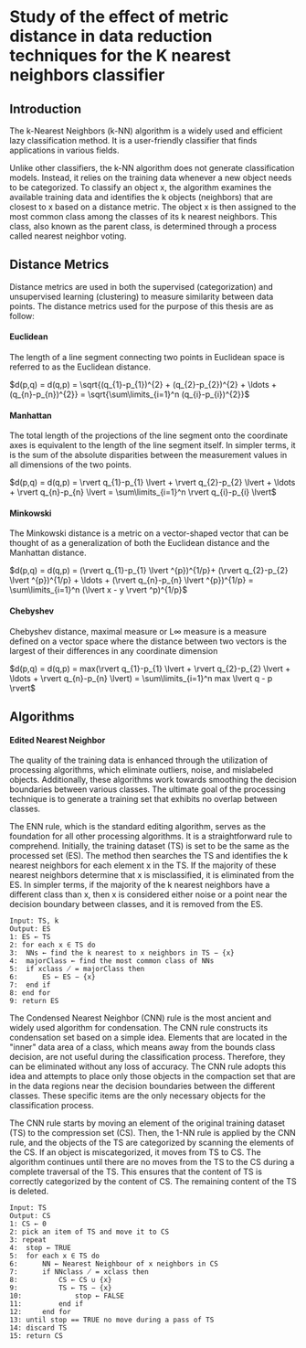 # Study of the effect of metric distance in data reduction techniques for the K nearest neighbors classifier

## Introduction

The k-Nearest Neighbors (k-NN) algorithm is a widely used and efficient lazy classification method. It is a user-friendly classifier that finds applications in various fields.

Unlike other classifiers, the k-NN algorithm does not generate classification models. Instead, it relies on the training data whenever a new object needs to be categorized. To classify an object x, the algorithm examines the available training data and identifies the k objects (neighbors) that are closest to x based on a distance metric. The object x is then assigned to the most common class among the classes of its k nearest neighbors. This class, also known as the parent class, is determined through a process called nearest neighbor voting.

## Distance Metrics

Distance metrics are used in both the supervised (categorization) and unsupervised learning (clustering) to measure similarity between data points. The distance metrics used for the purpose of this thesis are as follow:

#### Euclidean

The length of a line segment connecting two points in Euclidean space is referred to as the Euclidean distance.

$d(p,q) = d(q,p) = \sqrt{(q_{1}-p_{1})^{2} + (q_{2}-p_{2})^{2} + \ldots + (q_{n}-p_{n})^{2}} = \sqrt{\sum\limits_{i=1}^n (q_{i}-p_{i})^{2}}$

#### Manhattan

The total length of the projections of the line segment onto the coordinate axes is equivalent to the length of the line segment itself. In simpler terms, it is the sum of the absolute disparities between the measurement values in all dimensions of the two points.

$d(p,q) = d(q,p) = \rvert q_{1}-p_{1} \lvert + \rvert q_{2}-p_{2} \lvert + \ldots + \rvert q_{n}-p_{n} \lvert = \sum\limits_{i=1}^n \rvert q_{i}-p_{i} \lvert$

#### Minkowski

The Minkowski distance is a metric on a vector-shaped vector that can be thought of as a generalization of both the Euclidean distance and the Manhattan distance.

$d(p,q) = d(q,p) = (\rvert q_{1}-p_{1} \lvert ^{p})^{1/p}+ (\rvert q_{2}-p_{2} \lvert ^{p})^{1/p} + \ldots + (\rvert q_{n}-p_{n} \lvert ^{p})^{1/p} = \sum\limits_{i=1}^n (\lvert x - y \rvert ^p)^{1/p}$

#### Chebyshev

Chebyshev distance, maximal measure or L∞ measure is a measure defined on a vector space where the distance between two vectors is the largest of their differences in any coordinate dimension

$d(p,q) = d(q,p) = max(\rvert q_{1}-p_{1} \lvert + \rvert q_{2}-p_{2} \lvert  + \ldots + \rvert q_{n}-p_{n} \lvert) = \sum\limits_{i=1}^n max \lvert q - p \rvert$

## Algorithms

#### Edited Nearest Neighbor

The quality of the training data is enhanced through the utilization of processing algorithms, which eliminate outliers, noise, and mislabeled objects. Additionally, these algorithms work towards smoothing the decision boundaries between various classes. The ultimate goal of the processing technique is to generate a training set that exhibits no overlap between classes. 

The ENN rule, which is the standard editing algorithm, serves as the foundation for all other processing algorithms. It is a straightforward rule to comprehend. Initially, the training dataset (TS) is set to be the same as the processed set (ES). The method then searches the TS and identifies the k nearest neighbors for each element x in the TS. If the majority of these nearest neighbors determine that x is misclassified, it is eliminated from the ES. In simpler terms, if the majority of the k nearest neighbors have a different class than x, then x is considered either noise or a point near the decision boundary between classes, and it is removed from the ES.

```
Input: TS, k
Output: ES
1: ES ← TS
2: for each x ∈ TS do
3: 	NNs ← find the k nearest to x neighbors in TS − {x}
4: 	majorClass ← find the most common class of NNs
5: 	if xclass ̸ = majorClass then
6: 		ES ← ES − {x}
7: 	end if
8: end for
9: return ES
```

The Condensed Nearest Neighbor (CNN) rule is the most ancient and widely used algorithm for condensation. The CNN rule constructs its condensation set based on a simple idea. Elements that are located in the "inner" data area of a class, which means away from the bounds class decision, are not useful during the classification process. Therefore, they can be eliminated without any loss of accuracy. The CNN rule adopts this idea and attempts to place only those objects in the compaction set that are in the data regions near the decision boundaries between the different classes. These specific items are the only necessary objects for the classification process.

The CNN rule starts by moving an element of the original training dataset (TS) to the compression set (CS). Then, the 1-NN rule is applied by the CNN rule, and the objects of the TS are categorized by scanning the elements of the CS. If an object is miscategorized, it moves from TS to CS. The algorithm continues until there are no moves from the TS to the CS during a complete traversal of the TS. This ensures that the content of TS is correctly categorized by the content of CS. The remaining content of the TS is deleted.

```
Input: TS
Output: CS
1: CS ← 0
2: pick an item of TS and move it to CS
3: repeat
4: 	stop ← TRUE
5: 	for each x ∈ TS do
6: 		NN ← Nearest Neighbour of x neighbors in CS
7: 		if NNclass ̸ = xclass then
8: 			CS ← CS ∪ {x}
9: 			TS ← TS − {x}
10: 			stop ← FALSE
11: 		end if
12: 	end for
13: until stop == TRUE no move during a pass of TS
14: discard TS
15: return CS
```